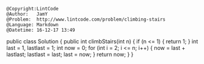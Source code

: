 ```
@Copyright:LintCode
@Author:   JamY
@Problem:  http://www.lintcode.com/problem/climbing-stairs
@Language: Markdown
@Datetime: 16-12-17 13:49
```

public class Solution {
    public int climbStairs(int n) {
        if (n <= 1) {
            return 1;
        }
        int last = 1, lastlast = 1;
        int now = 0;
        for (int i = 2; i <= n; i++) {
            now = last + lastlast;
            lastlast = last;
            last = now;
        }
        return now;
    }
}